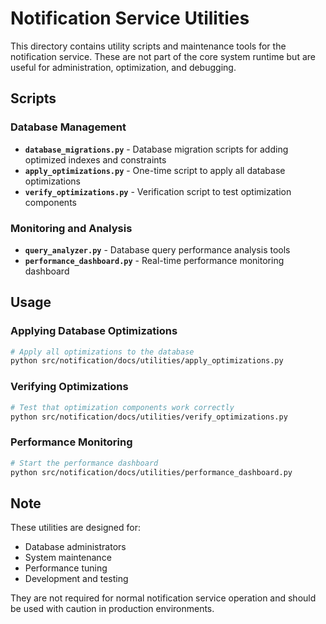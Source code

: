 # Notification Service Utilities

This directory contains utility scripts and maintenance tools for the notification service. These are not part of the core system runtime but are useful for administration, optimization, and debugging.

## Scripts

### Database Management
- **`database_migrations.py`** - Database migration scripts for adding optimized indexes and constraints
- **`apply_optimizations.py`** - One-time script to apply all database optimizations
- **`verify_optimizations.py`** - Verification script to test optimization components

### Monitoring and Analysis
- **`query_analyzer.py`** - Database query performance analysis tools
- **`performance_dashboard.py`** - Real-time performance monitoring dashboard

## Usage

### Applying Database Optimizations
```bash
# Apply all optimizations to the database
python src/notification/docs/utilities/apply_optimizations.py
```

### Verifying Optimizations
```bash
# Test that optimization components work correctly
python src/notification/docs/utilities/verify_optimizations.py
```

### Performance Monitoring
```bash
# Start the performance dashboard
python src/notification/docs/utilities/performance_dashboard.py
```

## Note

These utilities are designed for:
- Database administrators
- System maintenance
- Performance tuning
- Development and testing

They are not required for normal notification service operation and should be used with caution in production environments.